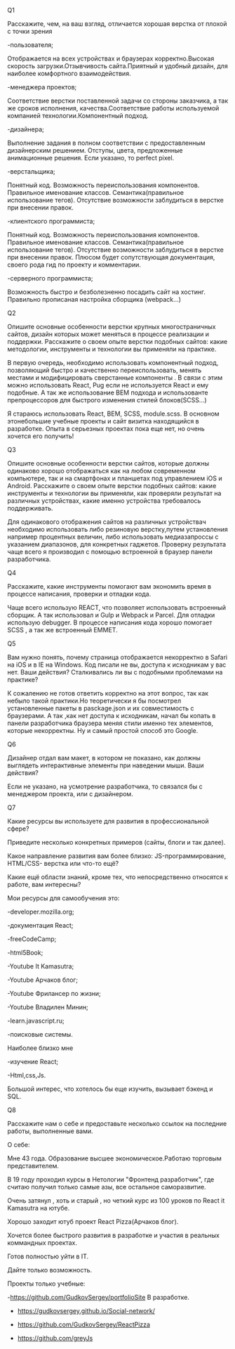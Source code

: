 Q1

Расскажите, чем, на ваш взгляд, отличается хорошая верстка от плохой с точки зрения

-пользователя;

Отображается на всех устройствах и браузерах корректно.Высокая скорость загрузки.Отзывчивость сайта.Приятный и удобный дизайн, для наиболее комфортного взаимодействия.

-менеджера проектов;

Соответствие верстки поставленной задачи со стороны заказчика, а так же сроков исполнения, качества.Соответствие работы используемой компанией технологии.Компонентный подход.

-дизайнера;

Выполнение задания в полном соответствии с предоставленным дизайнерским решением. Отступы, цвета, предложенные анимационные решения. Если указано, то perfect pixel.

-верстальщика;

Понятный код. Возможность переиспользования компонентов. Правильное именование классов. Семантика(правильное использование тегов). Отсутствие возможности заблудиться в верстке при внесении правок.

-клиентского программиста;

Понятный код. Возможность переиспользования компонентов. Правильное именование классов. Семантика(правильное использование тегов). Отсутствие возможности заблудиться в верстке при внесении правок. Плюсом будет сопутствующая документация, своего рода гид по проекту и комментарии.

-серверного программиста;

Возможность быстро и безболезненно посадить сайт на хостинг. Правильно прописаная настройка сборщика (webpack...)

Q2

Опишите основные особенности верстки крупных многостраничных сайтов, дизайн
которых может меняться в процессе реализации и поддержки.
Расскажите о своем опыте верстки подобных сайтов: какие методологии, инструменты
и технологии вы применяли на практике.

 В первую очередь, необходимо использовать компонентный подход, позволяющий быстро и качественно переиспользовать, менять местами  и модифицировать сверстанные компоненты . В связи с этим можно использовать React, Pug если не используется React  и ему подобные. А так же использование BEM  подхода и использованте препроцессоров для быстрого изменения стилей блоков(SCSS...)
 
 Я стараюсь использовать React, BEM, SCSS, module.scss. В основном этонебольшие учебные проекты и сайт визитка находящийся в разработке. Опыта в серьезных проектах пока еще нет, но очень хочется его получить!
 
 Q3
 
Опишите основные особенности верстки сайтов, которые должны одинаково хорошо
отображаться как на любом современном компьютере, так и на смартфонах и
планшетах под управлением iOS и Android. Расскажите о своем опыте верстки
подобных сайтов: какие инструменты и технологии вы применяли, как проверяли
результат на различных устройствах, какие именно устройства требовалось
поддерживать.

Для одинакового отображения сайтов на различных устройствач необходимо использовать либо резиновую верстку,путем установления например процентных величин, либо использовать медиазапроссы с указанием диапазонов, для конкретных гаджетов. Проверку результата чаще всего я производил с помощью встроенной в браузер панели разработчика.

Q4

Расскажите, какие инструменты помогают вам экономить время в процессе
написания, проверки и отладки кода.

Чаще всего использую REACT, что позволяет использовать встроенный сборщик. А так использовал и Gulp и Webpack и Parcel. Для отладки использую debugger.
В процессе написания кода хорошо помогает SCSS , а так же встроенный EMMET.

Q5

Вам нужно понять, почему страница отображается некорректно в Safari на iOS и в IE на
Windows. Код писали не вы, доступа к исходникам у вас нет. Ваши действия?
Сталкивались ли вы с подобными проблемами на практике?

К сожалению не готов ответить корректно на этот вопрос, так как небыло такой практики.Но теоретически я бы посмотрел установленные пакеты в pasckage.json и их совместимость с браузерами. А так ,как нет доступа к исходникам, начал бы копать в панели разработчика браузера меняя стили именно тех элементов, которые некорректны.
Ну и самый простой способ это Google. 

Q6

Дизайнер отдал вам макет, в котором не показано, как должны выглядеть
интерактивные элементы при наведении мыши. Ваши действия?

Если не указано, на усмотрение разработчика, то связался бы с менеджером проекта, или с дизайнером.

Q7

Какие ресурсы вы используете для развития в профессиональной сфере?

Приведите несколько конкретных примеров (сайты, блоги и так далее).

Какое направление развития вам более близко: JS-программирование, HTML/CSS-
верстка или что-то ещё?

Какие ещё области знаний, кроме тех, что непосредственно относятся к работе, вам
интересны?

Мои ресурсы для самообучения это:

-developer.mozilla.org;

-документация React;

-freeCodeCamp;

-html5Book;

-Youtube It Kamasutra;

-Youtube Арчаков блог;

-Youtube Фрилансер по жизни;

-Youtube Владилен Минин;

-learn.javascript.ru;

-поисковые системы.

Наиболее близко мне 

-изучение React;

-Html,css,Js.

Большой интерес, что хотелось бы еще изучить, вызывает бэкенд и SQL.

Q8

Расскажите нам о себе и предоставьте несколько ссылок на последние работы,
выполненные вами.

О себе:

Мне 43 года. Образование высшее экономическое.Работаю торговым представителем.

В 19 году проходил курсы в Нетологии "Фронтенд разработчик", где считаю получил только самые азы, все остальное саморазвитие.

Очень затянул , хоть и старый , но четкий курс  из 100 уроков по React it Kamasutra на ютубе. 

Хорошо заходит ютуб проект React Pizza(Арчаков блог). 

Хочется более быстрого развития в разработке и участия в реальных коммандных проектах.

Готов полностью уйти в IT.

Дайте только возможность.

Проекты только учебные:

-https://github.com/GudkovSergey/portfolioSite   В разработке.

- https://gudkovsergey.github.io/Social-network/

- https://github.com/GudkovSergey/ReactPizza
 
- https://github.com/greyJs
